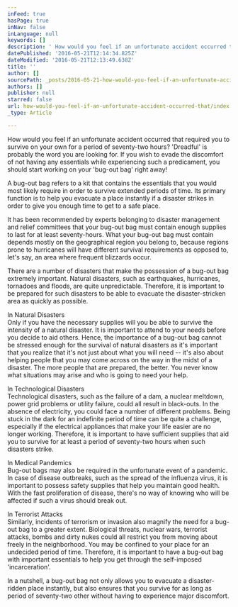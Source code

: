 ```yaml
---
inFeed: true
hasPage: true
inNav: false
inLanguage: null
keywords: []
description: ' How would you feel if an unfortunate accident occurred that required you to survive on your own for a period of seventy-two hours? ‘Dreadful’ is probably the word you are looking for. If you wish to evade the discomfort of not having any essentials while experiencing such a predicament, you should start working on your ‘bug-out bag’ right away!'
datePublished: '2016-05-21T12:14:34.825Z'
dateModified: '2016-05-21T12:13:49.638Z'
title: ''
author: []
sourcePath: _posts/2016-05-21-how-would-you-feel-if-an-unfortunate-accident-occurred-that.md
authors: []
publisher: null
starred: false
url: how-would-you-feel-if-an-unfortunate-accident-occurred-that/index.html
_type: Article

---
```

How would you feel if an unfortunate accident occurred that required you to survive on your own for a period of seventy-two hours? 'Dreadful' is probably the word you are looking for. If you wish to evade the discomfort of not having any essentials while experiencing such a predicament, you should start working on your 'bug-out bag' right away!

A bug-out bag refers to a kit that contains the essentials that you would most likely require in order to survive extended periods of time. Its primary function is to help you evacuate a place instantly if a disaster strikes in order to give you enough time to get to a safe place.

It has been recommended by experts belonging to disaster management and relief committees that your bug-out bag must contain enough supplies to last for at least seventy-hours. What your bug-out bag must contain depends mostly on the geographical region you belong to, because regions prone to hurricanes will have different survival requirements as opposed to, let's say, an area where frequent blizzards occur.

There are a number of disasters that make the possession of a bug-out bag extremely important. Natural disasters, such as earthquakes, hurricanes, tornadoes and floods, are quite unpredictable. Therefore, it is important to be prepared for such disasters to be able to evacuate the disaster-stricken area as quickly as possible.

In Natural Disasters  
Only if you have the necessary supplies will you be able to survive the intensity of a natural disaster. It is important to attend to your needs before you decide to aid others. Hence, the importance of a bug-out bag cannot be stressed enough for the survival of natural disasters as it's important that you realize that it's not just about what you will need -- it's also about helping people that you may come across on the way in the midst of a disaster. The more people that are prepared, the better. You never know what situations may arise and who is going to need your help.

In Technological Disasters  
Technological disasters, such as the failure of a dam, a nuclear meltdown, power grid problems or utility failure, could all result in black-outs. In the absence of electricity, you could face a number of different problems. Being stuck in the dark for an indefinite period of time can be quite a challenge, especially if the electrical appliances that make your life easier are no longer working. Therefore, it is important to have sufficient supplies that aid you to survive for at least a period of seventy-two hours when such disasters strike.

In Medical Pandemics  
Bug-out bags may also be required in the unfortunate event of a pandemic. In case of disease outbreaks, such as the spread of the influenza virus, it is important to possess safety supplies that help you maintain good health. With the fast proliferation of disease, there's no way of knowing who will be affected if such a virus should break out.

In Terrorist Attacks  
Similarly, incidents of terrorism or invasion also magnify the need for a bug-out bag to a greater extent. Biological threats, nuclear wars, terrorist attacks, bombs and dirty nukes could all restrict you from moving about freely in the neighborhood. You may be confined to your place for an undecided period of time. Therefore, it is important to have a bug-out bag with important essentials to help you get through the self-imposed 'incarceration'.

In a nutshell, a bug-out bag not only allows you to evacuate a disaster-ridden place instantly, but also ensures that you survive for as long as period of seventy-two other without having to experience major discomfort.